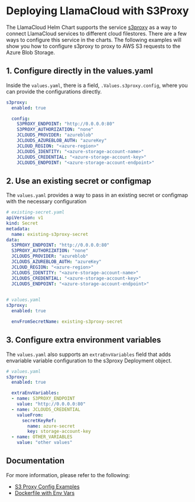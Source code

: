 # Deploying LlamaCloud with S3Proxy

The LlamaCloud Helm Chart supports the service [s3proxy](https://github.com/gaul/s3proxy) as a way to connect LlamaCloud services to different cloud filestores. There are a few ways to configure this service in the charts. The following examples will show you how to configure s3proxy to proxy to AWS S3 requests to the Azure Blob Storage.

## 1. Configure directly in the values.yaml

Inside the `values.yaml`, there is a field, `.Values.s3proxy.config`, where you can provide the configurations directly.

```yaml
s3proxy:
  enabled: true

  config:
    S3PROXY_ENDPOINT: "http://0.0.0.0:80"
    S3PROXY_AUTHORIZATION: "none"
    JCLOUDS_PROVIDER: "azureblob"
    JCLOUDS_AZUREBLOB_AUTH: "azureKey"
    JCLOUD_REGION: "<azure-region>"
    JCLOUDS_IDENTITY: "<azure-storage-account-name>"
    JCLOUDS_CREDENTIAL: "<azure-storage-account-key>"
    JCLOUDS_ENDPOINT: "<azure-storage-account-endpoint>"

```

## 2. Use an existing secret or configmap

The `values.yaml` provides a way to pass in an existing secret or configmap with the necessary configuration

```yaml
# existing-secret.yaml
apiVersion: v1
kind: Secret
metadata:
  name: existing-s3proxy-secret
data:
  S3PROXY_ENDPOINT: "http://0.0.0.0:80"
  S3PROXY_AUTHORIZATION: "none"
  JCLOUDS_PROVIDER: "azureblob"
  JCLOUDS_AZUREBLOB_AUTH: "azureKey"
  JCLOUD_REGION: "<azure-region>"
  JCLOUDS_IDENTITY: "<azure-storage-account-name>"
  JCLOUDS_CREDENTIAL: "<azure-storage-account-key>"
  JCLOUDS_ENDPOINT: "<azure-storage-account-endpoint>"
  

# values.yaml
s3proxy:
  enabled: true

  envFromSecretName: existing-s3proxy-secret
```

## 3. Configure extra environment variables

The `values.yaml` also supports an `extraEnvVariables` field that adds envariable variable configuration to the s3proxy Deployment object.

```yaml
# values.yaml
s3proxy:
  enabled: true

  extraEnvVariables:
  - name: S3PROXY_ENDPOINT
    value: "http://0.0.0.0:80"
  - name: JCLOUDS_CREDENTIAL
    valueFrom:
      secretKeyRef:
        name: azure-secret
        key: storage-account-key
  - name: OTHER_VARIABLES
    value: "other values"
```

## Documentation

For more information, please refer to the following:

- [S3 Proxy Config Examples](https://github.com/gaul/s3proxy/wiki/Storage-backend-examples)
- [Dockerfile with Env Vars](https://github.com/gaul/s3proxy/blob/master/Dockerfile)
